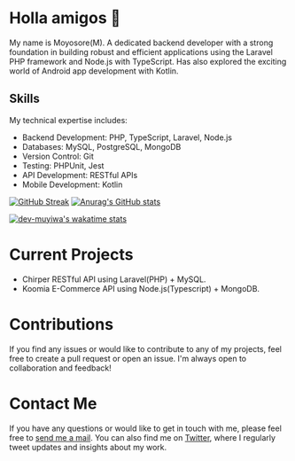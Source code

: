 # Holla amigos 👋
My name is Moyosore(M). A dedicated backend developer with a strong foundation in building robust and efficient applications using the Laravel PHP framework and Node.js with TypeScript. Has also explored the exciting world of Android app development with Kotlin.

## Skills
My technical expertise includes:

- Backend Development: PHP, TypeScript, Laravel, Node.js
- Databases: MySQL, PostgreSQL, MongoDB
- Version Control: Git
- Testing: PHPUnit, Jest
- API Development: RESTful APIs
- Mobile Development: Kotlin
 <!-- Containerization: Docker -->





[![GitHub Streak](https://streak-stats.demolab.com?user=dev-muyiwa&theme=dark&currStreakNum=B81DEB&sideNums=EBBC2D&ring=D8EBAA)](https://git.io/streak-stats)  [![Anurag's GitHub stats](https://github-readme-stats.vercel.app/api?username=dev-muyiwa&theme=radical)](https://github.com/anuraghazra/github-readme-stats)

[![dev-muyiwa's wakatime stats](https://github-readme-stats.vercel.app/api/wakatime?username=muyiwa_tm&layout=compact&theme=gotham&langs_count=6&custom_title=dev-muyiwa's%20wakatime%20weekly%20stats&ra&range=last_7_days)](https://github.com/anuraghazra/github-readme-stats)


# Current Projects
- Chirper RESTful API using Laravel(PHP) + MySQL.
- Koomia E-Commerce API using Node.js(Typescript) + MongoDB.



# Contributions
If you find any issues or would like to contribute to any of my projects, feel free to create a pull request or open an issue. I'm always open to collaboration and feedback!

# Contact Me
<p>If you have any questions or would like to get in touch with me, please feel free to <a href="mailto:muyiwatemilade@gmail.com">send me a mail</a>. You can also find me on <a href="https://twitter.com/muyiwa_tm" target="_blank">Twitter</a>, where I regularly tweet updates and insights about my work.</p>


<!---
dev-muyiwa/dev-muyiwa is a ✨ special ✨ repository because its `README.md` (this file) appears on your GitHub profile.
You can click the Preview link to take a look at your changes.
--->
